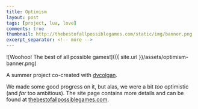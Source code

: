 ```yaml
---
title: Optimism
layout: post
tags: [project, lua, love]
comments: true
thumbnail: http://thebestofallpossiblegames.com/static/img/banner.png
excerpt_separator: <!-- more -->
---
```


![Woohoo! The best of all possible games!]({{ site.url }}/assets/optimism-banner.png)

A summer project co-created with [dvcolgan](http://www.twitch.tv/dvcolgan).

<!-- more -->

We made some good progress on it, but alas, we were a bit _too_ optimistic (and _far_ too ambitious).
The site page contains more details and can be found at [thebestofallpossiblegames.com](http://thebestofallpossiblegames.com/).